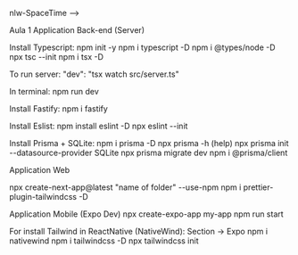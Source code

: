 nlw-SpaceTime --> 

Aula 1 
Application Back-end (Server)

Install Typescript:
npm init -y
npm i typescript -D
npm i @types/node -D
npx tsc --init
npm i tsx -D

To run server: 
"dev": "tsx watch src/server.ts"

In terminal:
npm run dev

Install Fastify:
npm i fastify

Install Eslist:
npm install eslint -D
npx eslint --init

Install Prisma + SQLite:
npm i prisma -D
npx prisma -h (help)
npx prisma init --datasource-provider SQLite
npx prisma migrate dev
npm i @prisma/client

Application Web

npx create-next-app@latest "name of folder" --use-npm
npm i prettier-plugin-tailwindcss -D

Application Mobile (Expo Dev)
npx create-expo-app my-app
npm run start

For install Tailwind in ReactNative (NativeWind):
Section -> Expo
npm i nativewind
npm i tailwindcss -D
npx tailwindcss init
